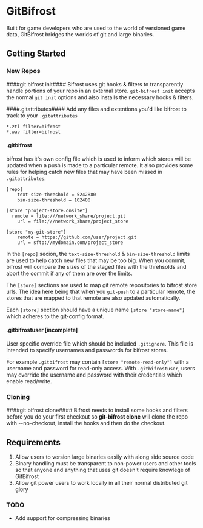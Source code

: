 GitBifrost
==========

Built for game developers who are used to the world of versioned game data, GitBifrost bridges the worlds of git and large binaries.

## Getting Started ##

### New Repos ###
####git bifrost init####
Bifrost uses git hooks & filters to transparently handle portions of your repo in an external store. `git-bifrost init` accepts the normal `git init` options and also installs the necessary hooks & filters.

####.gitattributes####
Add any files and extentions you'd like bifrost to track to your `.gitattributes`

    *.ztl filter=bifrost
    *.wav filter=bifrost
    
#### .gitbifrost ####
bifrost has it's own config file which is used to inform which stores will be updated when a push is made to a particular remote. It also provides some rules for helping catch new files that may have been missed in `.gitattributes`.

    [repo]
	    text-size-threshold = 5242880
	    bin-size-threshold = 102400
	    
    [store "project-store.onsite"]
      remote = file:///network_share/project.git
	    url = file:///network_share/project_store
	    
    [store "my-git-store"]
	    remote = https://github.com/user/project.git
	    url = sftp://mydomain.com/project_store

In the `[repo]` secion, the `text-size-threshold` & `bin-size-threshold` limits are used to help catch new files that may be too big. When you commit, bifrost will compare the sizes of the staged files with the threhsolds and abort the commit if any of them are over the limits.

The `[store]` sections are used to map git remote repositories to bifrost store urls. The idea here being that when you `git-push` to a particular remote, the stores that are mapped to that remote are also updated automatically.

Each `[store]` section should have a unique name `[store "store-name"]` which adheres to the git-config format.

#### .gitbifrostuser [incomplete] ####
User specific override file which should be included `.gitignore`. This file is intended to specify usernames and passwords for bifrost stores.

For example `.gitbifrost` may contain `[store "remote-read-only"]` with a username and password for read-only access. With `.gitbifrostuser`, users may override the username and password with their credentials which enable read/write.


### Cloning ###
####git bifrost clone####
Bifrost needs to install some hooks and filters before you do your first checkout so **git-bifrost clone** will clone the repo with --no-checkout, install the hooks and then do the checkout.



## Requirements ##
1. Allow users to version large binaries easily with along side source code
2. Binary handling must be transparent to non-power users and other tools so that anyone and anything that uses git doesn't require knowlege of GitBifrost
3. Allow git power users to work locally in all their normal distributed git glory


### TODO ###
- Add support for compressing binaries
